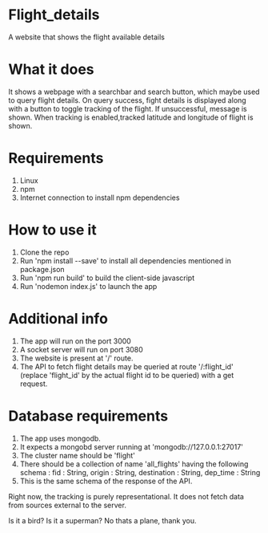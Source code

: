 # Flight_details
A website that shows the flight available details

# What it does
It shows a webpage with a searchbar and search button, which maybe used to query flight details.
On query success, fight details is displayed along with a button to toggle tracking of the flight. If unsuccessful, message is shown.
When tracking is enabled,tracked latitude and longitude of flight is shown.

# Requirements
1. Linux
2. npm
3. Internet connection to install npm dependencies

# How to use it
1. Clone the repo
2. Run 'npm install --save' to install all dependencies mentioned in package.json
3. Run 'npm run build' to build the client-side javascript
4. Run 'nodemon index.js' to launch the app

# Additional info
1. The app will run on the port 3000
2. A socket server will run on port 3080
3. The website is present at '/' route.
4. The API to fetch flight details may be queried at route '/:flight_id' (replace 'flight_id' by the actual flight id to be queried) with a get request.

# Database requirements
1. The app uses mongodb.
2. It expects a mongobd server running at 'mongodb://127.0.0.1:27017'
3. The cluster name should be 'flight'
4. There should be a collection of name 'all_flights' having the following schema :
          fid : String,
          origin : String,
          destination : String,
          dep_time : String
5. This is the same schema of the response of the API.

Right now, the tracking is purely representational. It does not fetch data from sources external to the server.

Is it a bird? Is it a superman? No thats a plane, thank you.
